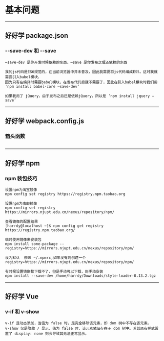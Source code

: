 # 基本问题

***
## 好好学 package.json
### --save-dev 和 --save
```
–save-dev 是你开发时候依赖的东西，–save 是你发布之后还依赖的东西

我的js代码是ES6规范的，在当前浏览器中并未普及，因此我需要将js代码编成ES5。这时我就需要引入babel模块，
因为只有在编译时需要babel模块，在发布代码后就不需要了，因此在引入babel模块时我们用 ‘npm install babel-core –save-dev’

如果我用了 jQuery，由于发布之后还是依赖jQuery，所以是 ‘npm install jquery –save’
```

***
## 好好学 webpack.config.js
### 箭头函数
```
```

***
## 好好学 npm
### npm 装包技巧
```
设置npm为淘宝镜像
npm config set registry https://registry.npm.taobao.org

设置npm为南邮镜像
npm config set registry https://mirrors.njupt.edu.cn/nexus/repository/npm/

查看镜像的配置结果
[harrdy@localhost ~]$ npm config get registry
https://registry.npm.taobao.org/

临时使用镜像来安装包
npm install some-package --registry=https://mirrors.njupt.edu.cn/nexus/repository/npm/

设为默认  修改 ~/.npmrc,如果没有则创建一个
registry=https://mirrors.njupt.edu.cn/nexus/repository/npm/

有时候设置镜像都下载不了，但是手动可以下载，则手动安装
npm install --save-dev /home/harrdy/Downloads/style-loader-0.13.2.tgz
```

***
## 好好学 Vue
### v-if 和 v-show
```
v-if 是动态添加，当值为 false 时，是完全移除该元素，即 dom 树中不存在该元素。
v-show 仅是隐藏 / 显示，值为 false 时，该元素依旧存在于 dom 树中。若其原有样式设置了 display: none 则会导致其无法正常显示。
```
